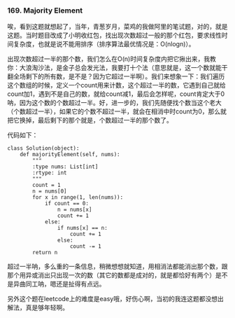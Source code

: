 ### 169. Majority Element

唉，看到这题就想起了，当年，青葱岁月，菜鸡的我做阿里的笔试题，对的，就是这题。当时题目改成了小明收红包，找出现次数超过一般的那个红包，要求线性时间复杂度，也就是说不能用排序（排序算法最优情况是：O(nlogn)）。

出现次数超过一半的那个数，我们怎么在O(n)时间复杂度内把它揪出来，我教你：大浪淘沙法，是金子总会发光法，我要打十个法（意思就是，这一个数就能干翻全场剩下的所有数，是不是？因为它超过一半啊）。我们来想象一下：我们遍历这个数组的时候，定义一个count用来计数，这个超过一半的数，它遇到自己就给count加1，遇到不是自己的数，就给count减1，最后会怎样呢，count肯定大于0呐，因为这个数的个数超过一半。好，进一步的，我们先随便找个数当这个老大（个数超过一半），如果它的个数不超过一半，就会在相消中时count为0，那么就把它换掉，最后剩下的那个就是，个数超过一半的那个数了。

代码如下：

```
class Solution(object):
    def majorityElement(self, nums):
        """
        :type nums: List[int]
        :rtype: int
        """
        count = 1
        n = nums[0]
        for x in range(1, len(nums)):
            if count == 0:
                n = nums[x]
                count += 1
            else:
                if nums[x] == n:
                    count += 1
                else:
                    count -= 1
        return n
```

超过一半呐，多么重的一条信息，稍微想想就知道，用相消法都能消出那个数，跟那个用异或消出只出现一次的数（其它的数都是成对的，就是都恰好有两个）是不是异曲同工呐，嗯还是扯得有点远。

另外这个题在leetcode上的难度是easy哦，好伤心啊，当初的我连这题都没想出解法，真是够年轻啊。
